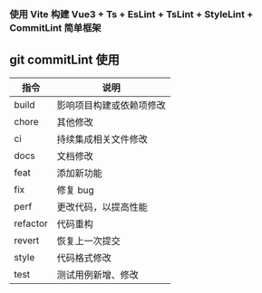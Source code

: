 ### 使用 Vite 构建 Vue3 + Ts + EsLint + TsLint + StyleLint + CommitLint 简单框架

## git commitLint 使用

| 指令     | 说明                     |
| -------- | ------------------------ |
| build    | 影响项目构建或依赖项修改 |
| chore    | 其他修改                 |
| ci       | 持续集成相关文件修改     |
| docs     | 文档修改                 |
| feat     | 添加新功能               |
| fix      | 修复 bug                 |
| perf     | 更改代码，以提高性能     |
| refactor | 代码重构                 |
| revert   | 恢复上一次提交           |
| style    | 代码格式修改             |
| test     | 测试用例新增、修改       |
